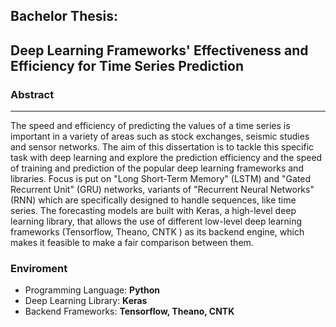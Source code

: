 ## Bachelor Thesis: ##

## Deep Learning Frameworks' Effectiveness and Efficiency for Time Series Prediction ##


### Abstract ###

---

The speed and efficiency of predicting the values of a time series is important in a variety of areas such as stock exchanges, seismic studies and sensor networks. The aim of this dissertation is to tackle this specific task with deep learning and explore the prediction efficiency and the speed of training and
prediction of the popular deep learning frameworks and libraries. Focus is put on "Long Short-Term Memory" (LSTM) and "Gated Recurrent Unit" (GRU) networks, variants of "Recurrent Neural Networks" (RNN) which are specifically designed to handle sequences, like time series. The forecasting models are built with Keras, a high-level deep learning library, that allows the use of different low-level deep learning frameworks (Tensorflow, Theano,
CNTK ) as its backend engine, which makes it feasible to make a fair comparison between them.

### Enviroment ###
* Programming Language: **Python**
* Deep Learning Library: **Keras**
* Backend Frameworks: **Tensorflow, Theano, CNTK**
